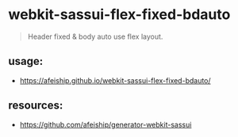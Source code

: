 # webkit-sassui-flex-fixed-bdauto
> Header fixed & body auto use flex layout.

## usage:
+ https://afeiship.github.io/webkit-sassui-flex-fixed-bdauto/

## resources:
+ https://github.com/afeiship/generator-webkit-sassui
